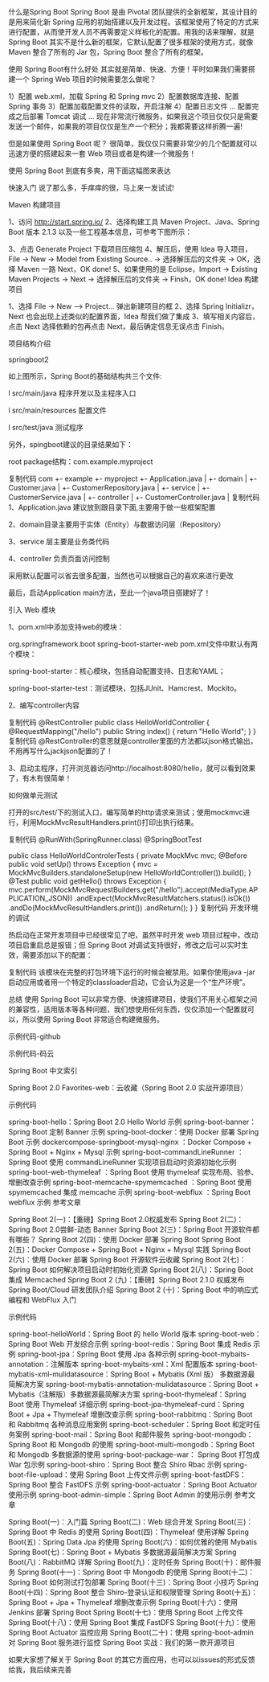 什么是Spring Boot
Spring Boot 是由 Pivotal 团队提供的全新框架，其设计目的是用来简化新 Spring 应用的初始搭建以及开发过程。该框架使用了特定的方式来进行配置，从而使开发人员不再需要定义样板化的配置。用我的话来理解，就是 Spring Boot 其实不是什么新的框架，它默认配置了很多框架的使用方式，就像 Maven 整合了所有的 Jar 包，Spring Boot 整合了所有的框架。

 

使用 Spring Boot有什么好处
其实就是简单、快速、方便！平时如果我们需要搭建一个 Spring Web 项目的时候需要怎么做呢？

1）配置 web.xml，加载 Spring 和 Spring mvc
2）配置数据库连接、配置 Spring 事务
3）配置加载配置文件的读取，开启注解
4）配置日志文件
...
配置完成之后部署 Tomcat 调试
...
现在非常流行微服务，如果我这个项目仅仅只是需要发送一个邮件，如果我的项目仅仅是生产一个积分；我都需要这样折腾一遍!

但是如果使用 Spring Boot 呢？
很简单，我仅仅只需要非常少的几个配置就可以迅速方便的搭建起来一套 Web 项目或者是构建一个微服务！

使用 Spring Boot 到底有多爽，用下面这幅图来表达



 
快速入门
说了那么多，手痒痒的很，马上来一发试试!

 

Maven 构建项目

1、访问 http://start.spring.io/
2、选择构建工具 Maven Project、Java、Spring Boot 版本 2.1.3 以及一些工程基本信息，可参考下图所示：


3、点击 Generate Project 下载项目压缩包
4、解压后，使用 Idea 导入项目，File -> New -> Model from Existing Source.. -> 选择解压后的文件夹 -> OK，选择 Maven 一路 Next，OK done!
5、如果使用的是 Eclipse，Import -> Existing Maven Projects -> Next -> 选择解压后的文件夹 -> Finsh，OK done!
Idea 构建项目

1、选择 File -> New —> Project... 弹出新建项目的框
2、选择 Spring Initializr，Next 也会出现上述类似的配置界面，Idea 帮我们做了集成
3、填写相关内容后，点击 Next 选择依赖的包再点击 Next，最后确定信息无误点击 Finish。
 

项目结构介绍

springboot2

 

如上图所示，Spring Boot的基础结构共三个文件:

l src/main/java  程序开发以及主程序入口

l src/main/resources 配置文件

l src/test/java  测试程序

 

另外，spingboot建议的目录结果如下：

root package结构：com.example.myproject

复制代码
com
  +- example
    +- myproject
      +- Application.java
      |
      +- domain
      |  +- Customer.java
      |  +- CustomerRepository.java
      |
      +- service
      |  +- CustomerService.java
      |
      +- controller
      |  +- CustomerController.java
      |
复制代码
1、Application.java 建议放到跟目录下面,主要用于做一些框架配置

2、domain目录主要用于实体（Entity）与数据访问层（Repository）

3、service 层主要是业务类代码

4、controller 负责页面访问控制

 

采用默认配置可以省去很多配置，当然也可以根据自己的喜欢来进行更改

最后，启动Application main方法，至此一个java项目搭建好了！

 

引入 Web 模块

1、pom.xml中添加支持web的模块：

<dependency>
        <groupId>org.springframework.boot</groupId>
        <artifactId>spring-boot-starter-web</artifactId>
 </dependency>
pom.xml文件中默认有两个模块：

spring-boot-starter：核心模块，包括自动配置支持、日志和YAML；

spring-boot-starter-test：测试模块，包括JUnit、Hamcrest、Mockito。

 

2、编写controller内容

复制代码
@RestController
public class HelloWorldController {
    @RequestMapping("/hello")
    public String index() {
        return "Hello World";
    }
}
复制代码
@RestController的意思就是controller里面的方法都以json格式输出，不用再写什么jackjson配置的了！

 

3、启动主程序，打开浏览器访问http://localhost:8080/hello，就可以看到效果了，有木有很简单！

 

如何做单元测试

打开的src/test/下的测试入口，编写简单的http请求来测试；使用mockmvc进行，利用MockMvcResultHandlers.print()打印出执行结果。

复制代码
  @RunWith(SpringRunner.class)
  @SpringBootTest

public class HelloWorldControlerTests {
    private MockMvc mvc;
    @Before
    public void setUp() throws Exception {
        mvc = MockMvcBuilders.standaloneSetup(new HelloWorldController()).build();
    }
    @Test
    public void getHello() throws Exception {
    mvc.perform(MockMvcRequestBuilders.get("/hello").accept(MediaType.APPLICATION_JSON))
                .andExpect(MockMvcResultMatchers.status().isOk())
                .andDo(MockMvcResultHandlers.print())
                .andReturn();
    }
}
复制代码
开发环境的调试

热启动在正常开发项目中已经很常见了吧，虽然平时开发 web 项目过程中，改动项目启重启总是报错；但 Spring Boot 对调试支持很好，修改之后可以实时生效，需要添加以下的配置：



复制代码
该模块在完整的打包环境下运行的时候会被禁用。如果你使用java -jar启动应用或者用一个特定的classloader启动，它会认为这是一个“生产环境”。

 

总结
使用 Spring Boot 可以非常方便、快速搭建项目，使我们不用关心框架之间的兼容性，适用版本等各种问题，我们想使用任何东西，仅仅添加一个配置就可以，所以使用 Spring Boot 非常适合构建微服务。

 

示例代码-github

示例代码-码云

Spring Boot 中文索引 

 

Spring Boot 2.0
Favorites-web：云收藏（Spring Boot 2.0 实战开源项目）

示例代码

spring-boot-hello：Spring Boot 2.0 Hello World 示例
spring-boot-banner：Spring Boot 定制 Banner 示例
spring-boot-docker：使用 Docker 部署 Spring Boot 示例
dockercompose-springboot-mysql-nginx ：Docker Compose + Spring Boot + Nginx + Mysql 示例
spring-boot-commandLineRunner ：Spring Boot 使用 commandLineRunner 实现项目启动时资源初始化示例
spring-boot-web-thymeleaf ：Spring Boot 使用 thymeleaf 实现布局、验参、增删改查示例
spring-boot-memcache-spymemcached ：Spring Boot 使用 spymemcached 集成 memcache 示例
spring-boot-webflux ：Spring Boot webflux 示例
参考文章

Spring Boot 2(一)：【重磅】Spring Boot 2.0权威发布
Spring Boot 2(二)：Spring Boot 2.0尝鲜-动态 Banner
Spring Boot 2(三)：Spring Boot 开源软件都有哪些？
Spring Boot 2(四)：使用 Docker 部署 Spring Boot
Spring Boot 2(五)：Docker Compose + Spring Boot + Nginx + Mysql 实践
Spring Boot 2(六)：使用 Docker 部署 Spring Boot 开源软件云收藏
Spring Boot 2(七)：Spring Boot 如何解决项目启动时初始化资源
Spring Boot 2(八)：Spring Boot 集成 Memcached
Spring Boot 2 (九)：【重磅】Spring Boot 2.1.0 权威发布
Spring Boot/Cloud 研发团队介绍
Spring Boot 2 (十)：Spring Boot 中的响应式编程和 WebFlux 入门


示例代码

spring-boot-helloWorld：Spring Boot 的 hello World 版本
spring-boot-web：Spring Boot Web 开发综合示例
spring-boot-redis：Spring Boot 集成 Redis 示例
spring-boot-jpa：Spring Boot 使用 Jpa 各种示例
spring-boot-mybaits-annotation：注解版本
spring-boot-mybaits-xml：Xml 配置版本
spring-boot-mybatis-xml-mulidatasource：Spring Boot + Mybatis (Xml 版） 多数据源最简解决方案
spring-boot-mybatis-annotation-mulidatasource：Spring Boot + Mybatis（注解版）多数据源最简解决方案
spring-boot-thymeleaf：Spring Boot 使用 Thymeleaf 详细示例
spring-boot-jpa-thymeleaf-curd：Spring Boot + Jpa + Thymeleaf 增删改查示例
spring-boot-rabbitmq：Spring Boot 和 Rabbitmq 各种消息应用案例
spring-boot-scheduler：Spring Boot 和定时任务案例
spring-boot-mail：Spring Boot 和邮件服务
spring-boot-mongodb：Spring Boot 和 Mongodb 的使用
spring-boot-multi-mongodb：Spring Boot 和 Mongodb 多数据源的使用
spring-boot-package-war： Spring Boot 打包成 War 包示例
spring-boot-shiro：Spring Boot 整合 Shiro Rbac 示例
spring-boot-file-upload：使用 Spring Boot 上传文件示例
spring-boot-fastDFS：Spring Boot 整合 FastDFS 示例
spring-boot-actuator：Spring Boot Actuator 使用示例
spring-boot-admin-simple：Spring Boot Admin 的使用示例
参考文章

Spring Boot(一)：入门篇
Spring Boot(二)：Web 综合开发
Spring Boot(三)：Spring Boot 中 Redis 的使用
Spring Boot(四)：Thymeleaf 使用详解
Spring Boot(五)：Spring Data Jpa 的使用
Spring Boot(六)：如何优雅的使用 Mybatis
Spring Boot(七)：Spring Boot + Mybatis 多数据源最简解决方案
Spring Boot(八)：RabbitMQ 详解
Spring Boot(九)：定时任务
Spring Boot(十)：邮件服务
Spring Boot(十一)：Spring Boot 中 Mongodb 的使用
Spring Boot(十二)：Spring Boot 如何测试打包部署
Spring Boot(十三)：Spring Boot 小技巧
Spring Boot(十四)：Spring Boot 整合 Shiro-登录认证和权限管理
Spring Boot(十五)：Spring Boot + Jpa + Thymeleaf 增删改查示例
Spring Boot(十六)：使用 Jenkins 部署 Spring Boot
Spring Boot(十七)：使用 Spring Boot 上传文件
Spring Boot(十八)：使用 Spring Boot 集成 FastDFS
Spring Boot(十九)：使用 Spring Boot Actuator 监控应用
Spring Boot(二十)：使用 spring-boot-admin 对 Spring Boot 服务进行监控
Spring Boot 实战：我们的第一款开源项目

如果大家想了解关于 Spring Boot 的其它方面应用，也可以以issues的形式反馈给我，我后续来完善